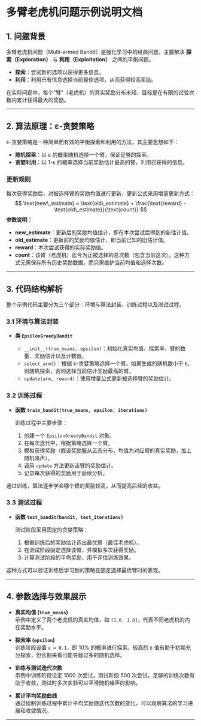 # 多臂老虎机问题示例说明文档

## 1. 问题背景

多臂老虎机问题（Multi-armed Bandit）是强化学习中的经典问题，主要解决 **探索（Exploration）** 与 **利用（Exploitation）** 之间的平衡问题。

- **探索**：尝试新的选项以获得更多信息。
- **利用**：利用已有信息选择当前最佳选项，从而获得较高奖励。

在实际问题中，每个“臂”（老虎机）的真实奖励分布未知，目标是在有限的试验次数内累计获得最大的奖励。

---

## 2. 算法原理：ε-贪婪策略

ε-贪婪策略是一种简单而有效的平衡探索和利用的方法，其主要思想如下：

- **随机探索**：以 ε 的概率随机选择一个臂，保证足够的探索。
- **贪婪利用**：以 1-ε 的概率选择当前奖励估计最高的臂，利用已获得的信息。

### 更新规则

每次获得奖励后，对被选择臂的奖励均值进行更新，更新公式采用增量更新方式：
$$
\text{new\_estimate} = \text{old\_estimate} + \frac{\text{reward} - \text{old\_estimate}}{\text{count}}
$$
**参数说明：**

- **new_estimate**：更新后的奖励均值估计，即在本次尝试后得到的新估计值。
- **old_estimate**：更新前的奖励均值估计，即当前已知的旧估计值。
- **reward**：本次尝试获得的实际奖励值。
- **count**：该臂（老虎机）迄今为止被选择的总次数（包含当前这次）。这种方式无需保存所有历史奖励数据，而只需维护当前均值和选择次数。

---

## 3. 代码结构解析

整个示例代码主要分为三个部分：环境与算法封装、训练过程以及测试过程。

### 3.1 环境与算法封装

- **类 `EpsilonGreedyBandit`**

  - `__init__(true_means, epsilon)`：初始化真实均值、探索率、臂的数量、奖励估计以及计数器。
  - `select_arm()`：根据 ε-贪婪策略选择一个臂。如果生成的随机数小于 ε，则随机探索，否则选择当前估计奖励最高的臂。
  - `update(arm, reward)`：使用增量公式更新被选择臂的奖励估计。

### 3.2 训练过程

- **函数 `train_bandit(true_means, epsilon, iterations)`**

  训练过程中主要步骤：
  
  1. 创建一个 `EpsilonGreedyBandit` 对象。
  2. 在每次迭代中，根据策略选择一个臂。
  3. 模拟获得奖励（假设奖励服从正态分布，均值为对应臂的真实奖励，加上随机噪声）。
  4. 调用 `update` 方法更新该臂的奖励估计。
  5. 记录每次获得的奖励用于后续分析。

通过训练，算法逐步学会哪个臂的奖励较高，从而提高后续的收益。

### 3.3 测试过程

- **函数 `test_bandit(bandit, test_iterations)`**

  测试阶段采用固定的贪婪策略：
  
  1. 根据训练后的奖励估计选出最优臂（最佳老虎机）。
  2. 在测试阶段固定选择该臂，并模拟多次获得奖励。
  3. 计算测试阶段的平均奖励，用于评估训练效果。

这种方式可以验证训练后学习到的策略在固定选择最优臂时的表现。

---

## 4. 参数选择与效果展示

- **真实均值 (`true_means`)**  
  示例中定义了两个老虎机的真实均值，如 `[1.0, 1.8]`，代表不同老虎机的内在奖励水平。

- **探索率 (`epsilon`)**  
  训练阶段设置 `ε = 0.1`，即 10% 的概率进行探索。较高的 ε 值有助于初期充分探索，但长期来看可能导致过多的随机选择。

- **训练与测试迭代次数**  
  示例中训练阶段设定 1000 次尝试，测试阶段 500 次尝试。足够的训练次数有助于收敛，测试时多次实验可以平滑随机噪声的影响。

- **累计平均奖励曲线**  
  通过绘制训练过程中累计平均奖励随迭代次数的变化，可以观察算法的学习进展和收敛情况。

---